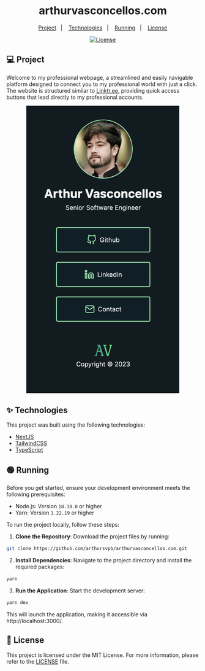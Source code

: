 <h1 align="center">arthurvasconcellos.com</h1>

<p align="center">
  <a href="#-project">Project</a>&nbsp;&nbsp;&nbsp;|&nbsp;&nbsp;&nbsp;
  <a href="#-technologies">Technologies</a>&nbsp;&nbsp;&nbsp;|&nbsp;&nbsp;&nbsp;
  <a href="#-running">Running</a>&nbsp;&nbsp;&nbsp;|&nbsp;&nbsp;&nbsp;
  <a href="#-license">License</a>
</p>

<p align="center">
  <a href="#-license">
    <img alt="License" src="https://img.shields.io/static/v1?label=license&message=MIT&color=32a852&labelColor=000000">
  </a>
</p>

## 💻 Project

Welcome to my professional webpage, a streamlined and easily navigable platform designed to connect you to my professional world with just a click. The website is structured similar to [Linktr.ee](https://linktr.ee/), providing quick access buttons that lead directly to my professional accounts.

<div align="center">
  <img width=400 src="./.github/preview.png" alt="Website Preview" />
</div>

## ✨ Technologies

This project was built using the following technologies:

- [NextJS](https://nextjs.org/)
- [TailwindCSS](https://tailwindcss.com/)
- [TypeScript](https://www.typescriptlang.org/)

## 🟢 Running

Before you get started, ensure your development environment meets the following prerequisites:

- Node.js: Version `18.18.0` or higher
- Yarn: Version `1.22.19` or higher

To run the project locally, follow these steps:

1. **Clone the Repository**: Download the project files by running:

```sh
git clone https://github.com/arthursvpb/arthurvasconcellos.com.git
```

2. **Install Dependencies**: Navigate to the project directory and install the required packages:

```sh
yarn
```

3. **Run the Application**: Start the development server:

```sh
yarn dev
```

This will launch the application, making it accessible via http://localhost:3000/.

## 📝 License

This project is licensed under the MIT License. For more information, please refer to the [LICENSE](LICENSE.md) file.
